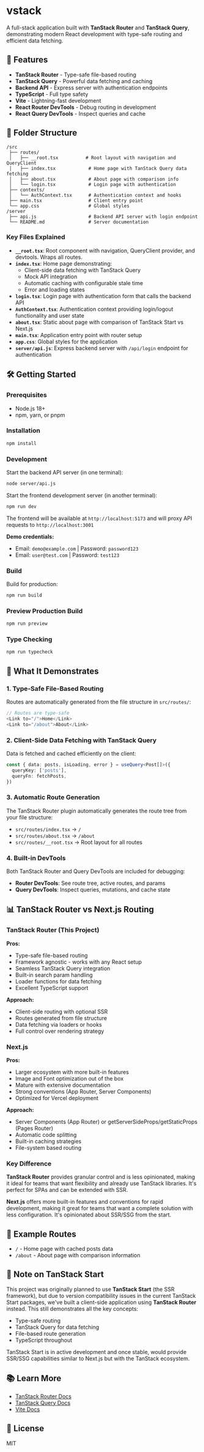 # vstack

A full-stack application built with **TanStack Router** and **TanStack Query**, demonstrating modern React development with type-safe routing and efficient data fetching.

## 🚀 Features

- **TanStack Router** - Type-safe file-based routing
- **TanStack Query** - Powerful data fetching and caching
- **Backend API** - Express server with authentication endpoints
- **TypeScript** - Full type safety
- **Vite** - Lightning-fast development
- **React Router DevTools** - Debug routing in development
- **React Query DevTools** - Inspect queries and cache

## 📁 Folder Structure

```
/src
 ├── routes/
 │   ├── __root.tsx          # Root layout with navigation and QueryClient
 │   ├── index.tsx            # Home page with TanStack Query data fetching
 │   ├── about.tsx            # About page with comparison info
 │   └── login.tsx            # Login page with authentication
 ├── contexts/
 │   └── AuthContext.tsx      # Authentication context and hooks
 ├── main.tsx                 # Client entry point
 └── app.css                  # Global styles
/server
 ├── api.js                   # Backend API server with login endpoint
 └── README.md                # Server documentation
```

### Key Files Explained

- **`__root.tsx`**: Root component with navigation, QueryClient provider, and devtools. Wraps all routes.
- **`index.tsx`**: Home page demonstrating:
  - Client-side data fetching with TanStack Query
  - Mock API integration
  - Automatic caching with configurable stale time
  - Error and loading states
- **`login.tsx`**: Login page with authentication form that calls the backend API
- **`AuthContext.tsx`**: Authentication context providing login/logout functionality and user state
- **`about.tsx`**: Static about page with comparison of TanStack Start vs Next.js
- **`main.tsx`**: Application entry point with router setup
- **`app.css`**: Global styles for the application
- **`server/api.js`**: Express backend server with `/api/login` endpoint for authentication

## 🛠️ Getting Started

### Prerequisites

- Node.js 18+ 
- npm, yarn, or pnpm

### Installation

```bash
npm install
```

### Development

Start the backend API server (in one terminal):

```bash
node server/api.js
```

Start the frontend development server (in another terminal):

```bash
npm run dev
```

The frontend will be available at `http://localhost:5173` and will proxy API requests to `http://localhost:3001`

**Demo credentials:**
- Email: `demo@example.com` | Password: `password123`
- Email: `user@test.com` | Password: `test123`

### Build

Build for production:

```bash
npm run build
```

### Preview Production Build

```bash
npm run preview
```

### Type Checking

```bash
npm run typecheck
```

## 🎯 What It Demonstrates

### 1. Type-Safe File-Based Routing

Routes are automatically generated from the file structure in `src/routes/`:

```typescript
// Routes are type-safe
<Link to="/">Home</Link>
<Link to="/about">About</Link>
```

### 2. Client-Side Data Fetching with TanStack Query

Data is fetched and cached efficiently on the client:

```typescript
const { data: posts, isLoading, error } = useQuery<Post[]>({
  queryKey: ['posts'],
  queryFn: fetchPosts,
})
```

### 3. Automatic Route Generation

The TanStack Router plugin automatically generates the route tree from your file structure:

- `src/routes/index.tsx` → `/`
- `src/routes/about.tsx` → `/about`
- `src/routes/__root.tsx` → Root layout for all routes

### 4. Built-in DevTools

Both TanStack Router and Query DevTools are included for debugging:
- **Router DevTools**: See route tree, active routes, and params
- **Query DevTools**: Inspect queries, mutations, and cache state

## 📊 TanStack Router vs Next.js Routing

### TanStack Router (This Project)

**Pros:**
- Type-safe file-based routing
- Framework agnostic - works with any React setup
- Seamless TanStack Query integration
- Built-in search param handling
- Loader functions for data fetching
- Excellent TypeScript support

**Approach:**
- Client-side routing with optional SSR
- Routes generated from file structure
- Data fetching via loaders or hooks
- Full control over rendering strategy

### Next.js

**Pros:**
- Larger ecosystem with more built-in features
- Image and Font optimization out of the box
- Mature with extensive documentation
- Strong conventions (App Router, Server Components)
- Optimized for Vercel deployment

**Approach:**
- Server Components (App Router) or getServerSideProps/getStaticProps (Pages Router)
- Automatic code splitting
- Built-in caching strategies
- File-system based routing

### Key Difference

**TanStack Router** provides granular control and is less opinionated, making it ideal for teams that want flexibility and already use TanStack libraries. It's perfect for SPAs and can be extended with SSR.

**Next.js** offers more built-in features and conventions for rapid development, making it great for teams that want a complete solution with less configuration. It's opinionated about SSR/SSG from the start.

## 🧪 Example Routes

- `/` - Home page with cached posts data
- `/about` - About page with comparison information

## 📝 Note on TanStack Start

This project was originally planned to use **TanStack Start** (the SSR framework), but due to version compatibility issues in the current TanStack Start packages, we've built a client-side application using **TanStack Router** instead. This still demonstrates all the key concepts:

- Type-safe routing
- TanStack Query for data fetching
- File-based route generation
- TypeScript throughout

TanStack Start is in active development and once stable, would provide SSR/SSG capabilities similar to Next.js but with the TanStack ecosystem.

## 📚 Learn More

- [TanStack Router Docs](https://tanstack.com/router)
- [TanStack Query Docs](https://tanstack.com/query)
- [Vite Docs](https://vitejs.dev)

## 📝 License

MIT

